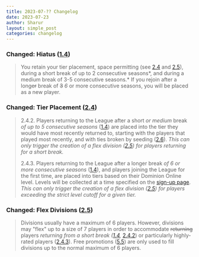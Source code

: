 ```yaml
---
title: 2023-07-?? Changelog
date: 2023-07-23
author: Sharur
layout: simple_post
categories: changelog
---
```

### Changed: Hiatus ([1.4](/rules#1.4))

> You retain your tier placement, space permitting (see [2.4](#2.4) and [2.5](#2.5)), during a short break of up to 2 consecutive seasons*, and during a medium break of 3-5 consecutive seasons.* If you rejoin after a long~~er~~ break of ~~3~~ *6* or more consecutive seasons, you will be placed as a new player.

### Changed: Tier Placement ([2.4](/rules#2.4))

> 2.4.2. Players returning to the League after a short *or medium* break *of up to 5 consecutive seasons* ([1.4](#1.4)) are placed into the tier they would have most recently returned to, starting with the players that played most recently, and with ties broken by seeding ([2.6](#2.6)). *This can only trigger the creation of a flex division ([2.5](#2.5)) for players returning for a short break.*
>
> 2.4.3. Players returning to the League after a longer break *of 6 or more consecutive seasons* ([1.4](#1.4)), and players joining the League for the first time, are placed into tiers based on their Dominion Online level. Levels will be collected at a time specified on the [sign-up page](/sign-ups). *This can only trigger the creation of a flex division ([2.5](#2.5)) for players exceeding the strict level cutoff for a given tier.*

### Changed: Flex Divisions ([2.5](/rules#2.5))

> Divisions usually have a maximum of 6 players. However, divisions may "flex" up to a size of 7 players in order to accommodate ~~returning~~ players *returning from a short break ([1.4](#1.4),* [2.4.2](#2.4.2)) or particularly highly-rated players ([2.4.3](#2.4.3)). Free promotions ([5.5](#5.5)) are only used to fill divisions up to the normal maximum of 6 players.